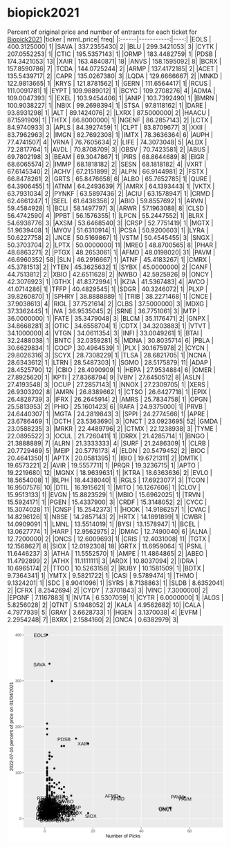 # biopick2021
Percent of original price and number of entrants for each ticket for [Biopick2021](https://twitter.com/hashtag/Biopick2021)
|ticker |  nrml_price| freq|
|:------|-----------:|----:|
|EOLS   | 400.3125000|    1|
|SAVA   | 337.2355430|    2|
|BLU    | 299.3421053|    3|
|CYTK   | 207.0552253|    1|
|CTIC   | 195.5357143|    1|
|ORMP   | 183.4482759|    1|
|PDSB   | 174.3421053|   13|
|XAIR   | 163.4840871|   18|
|ANVS   | 158.1595092|    8|
|BCRX   | 157.8590786|    7|
|TCDA   | 144.0725244|    2|
|ARMP   | 137.4172185|    2|
|ACET   | 135.5439717|    2|
|CAPR   | 135.0267380|    3|
|LQDA   | 129.6666667|    2|
|MNKD   | 122.9813665|    1|
|KRYS   | 121.8781562|    1|
|GERN   | 111.6564417|    1|
|RCUS   | 111.0091781|    1|
|EYPT   | 109.9889012|    1|
|BCYC   | 109.2708276|    4|
|ADMA   | 109.0047393|    1|
|EXEL   | 103.9454406|    1|
|ANIP   | 103.7392490|    1|
|BMRN   | 100.9038227|    1|
|NBIX   |  99.2698394|    1|
|STSA   |  97.8118162|    1|
|DARE   |  93.8931298|    1|
|ALT    |  89.1424076|    2|
|LXRX   |  87.5000000|    2|
|HAACU  |  87.1591909|    1|
|THTX   |  86.8000000|    1|
|NGENF  |  86.2857143|    2|
|LCTX   |  84.9740933|    3|
|APLS   |  84.3927459|    1|
|CLPT   |  83.8709677|    3|
|XXII   |  83.7962963|    2|
|IMGN   |  82.7692308|    1|
|IMTX   |  78.3636364|    6|
|AUPH   |  77.4741507|    4|
|VRNA   |  76.7605634|    2|
|LIFE   |  74.3073048|    5|
|ALDX   |  72.2817764|    1|
|AVDL   |  70.8708709|    3|
|OBSV   |  70.7423581|    2|
|ABUS   |  69.7802198|    3|
|BEAM   |  69.3047867|    1|
|PIRS   |  68.8644689|    8|
|EIGR   |  68.6065574|    2|
|IMMP   |  68.1818182|    2|
|SESN   |  68.1818182|    4|
|VXRT   |  67.6145340|    2|
|ACHV   |  67.2151899|    2|
|ALPN   |  66.9144981|    2|
|FSTX   |  66.8478261|    2|
|GRTS   |  65.8476658|    6|
|ALBO   |  65.7652785|    1|
|QURE   |  64.3906455|    1|
|ATNM   |  64.2493639|    7|
|AMRX   |  64.1393443|    1|
|VKTX   |  63.7931034|    2|
|PYNKF  |  63.5897436|    2|
|ACIU   |  63.1578947|    1|
|CRMD   |  62.4661247|    1|
|SEEL   |  61.6438356|    2|
|ABIO   |  59.8557692|    1|
|ARVN   |  59.4584928|    1|
|BCLI   |  58.1497797|    3|
|ARWR   |  57.1963088|    8|
|CLSD   |  56.4742590|    4|
|PPBT   |  56.1576355|    1|
|LPCN   |  55.2447552|    1|
|BLRX   |  54.6938776|    3|
|AXSM   |  53.6468540|    3|
|CRSP   |  52.7751419|    1|
|MGTX   |  51.9639408|    1|
|MYOV   |  51.6310914|    1|
|PCSA   |  50.9200603|    1|
|LYRA   |  50.6227758|    2|
|JNCE   |  50.5169867|    1|
|VSTM   |  50.4545455|    3|
|SNGX   |  50.3703704|    2|
|LPTX   |  50.0000000|   11|
|MREO   |  48.8700565|    8|
|PHAR   |  48.6863271|    2|
|PTGX   |  48.2653061|    1|
|AFMD   |  48.0198020|   31|
|PAVM   |  46.6960352|   58|
|SLN    |  46.2916667|    1|
|ATNF   |  45.4183267|    1|
|CMRX   |  45.3781513|    2|
|YTEN   |  45.3625632|    1|
|SYBX   |  45.0000000|    2|
|CANF   |  44.7513812|    2|
|XBIO   |  42.6511628|    2|
|NWBO   |  42.5925926|    9|
|ONCY   |  42.3076923|    1|
|GTHX   |  41.8372994|    1|
|KZIA   |  41.5367483|    4|
|AVCO   |  41.0714286|    1|
|TFFP   |  40.4829545|    1|
|SDGR   |  40.3246072|    1|
|PLXP   |  39.8260870|    1|
|SPHRY  |  38.8888889|    1|
|TRIB   |  38.2271468|    1|
|CNCE   |  37.9038613|    4|
|RIGL   |  37.7521614|    2|
|CLBS   |  37.5000000|    3|
|MDXG   |  37.3362445|    1|
|IVA    |  36.9535045|    2|
|SRNE   |  36.7751061|    3|
|MTP    |  36.0000000|    1|
|FATE   |  35.3479048|    3|
|BLCM   |  35.1176471|    2|
|GNPX   |  34.8668281|    3|
|OTIC   |  34.6558704|    1|
|CDTX   |  34.3203883|    1|
|VTVT   |  34.1000000|    4|
|VTGN   |  34.0611354|    3|
|INFI   |  33.0049261|    1|
|BTAI   |  32.2488038|    1|
|BNTC   |  32.0359281|    5|
|MDNA   |  30.8035714|    6|
|PBLA   |  30.6629834|    1|
|COCP   |  30.4964539|    1|
|PLX    |  30.1675978|    2|
|CYCN   |  29.8026316|    3|
|SCYX   |  28.7308229|    1|
|TLSA   |  28.6821705|    1|
|NCNA   |  28.6343612|    1|
|LTRN   |  28.5487303|    1|
|SGMO   |  28.5175879|   11|
|ADAP   |  28.4525790|   12|
|CBIO   |  28.4090909|    1|
|HEPA   |  27.9534884|    6|
|OMER   |  27.8925620|    1|
|KPTI   |  27.8368794|    9|
|VBIV   |  27.6450512|    8|
|ASLN   |  27.4193548|    3|
|OCUP   |  27.2857143|    1|
|NNOX   |  27.2309705|    1|
|XERS   |  26.9303202|    8|
|AMRN   |  26.8389662|    1|
|CTSO   |  26.6427718|    1|
|EPIX   |  26.4828739|    3|
|IFRX   |  26.2645914|    2|
|AMRS   |  25.7834758|    1|
|OPGN   |  25.5813953|    2|
|PHIO   |  25.1601423|    6|
|RAFA   |  24.9375000|    1|
|PRVB   |  24.6440307|    1|
|MGTA   |  24.2819843|    3|
|SPPI   |  24.2774566|    1|
|APRE   |  23.6786469|    1|
|DCTH   |  23.5363690|    3|
|ONCT   |  23.0923695|   52|
|GMDA   |  23.0588235|    3|
|MRKR   |  22.4489796|    2|
|CTMX   |  22.1238938|    3|
|TYME   |  22.0895522|    3|
|OCUL   |  21.7260411|    1|
|DRRX   |  21.4285714|    1|
|BNGO   |  21.3888889|    7|
|ALRN   |  21.3333333|    4|
|SURF   |  21.2486309|    1|
|CLRB   |  20.7729469|    5|
|MEIP   |  20.5776173|    4|
|ELDN   |  20.5479452|    2|
|BIOC   |  20.4641350|    1|
|APTX   |  20.0581395|    1|
|IBIO   |  19.6721311|    2|
|DMTK   |  19.6573221|    2|
|AVIR   |  19.5557711|    1|
|PRQR   |  19.3236715|    1|
|APTO   |  19.2219680|   12|
|MGNX   |  18.9639631|    1|
|KTRA   |  18.6363636|    2|
|EVLO   |  18.5654008|    1|
|BLPH   |  18.4438040|    1|
|RGLS   |  17.6923077|    3|
|TCON   |  16.9507576|   10|
|DTIL   |  16.1915621|    1|
|MITO   |  16.1267606|    1|
|CLOV   |  15.9513133|    1|
|EVGN   |  15.8823529|    1|
|MBIO   |  15.6962025|    1|
|TRVN   |  15.5924171|    1|
|PGEN   |  15.4337900|    3|
|CRDF   |  15.3148052|    2|
|CYCC   |  15.3074028|   11|
|CNSP   |  15.2542373|    1|
|HOOK   |  14.9186257|    1|
|CVAC   |  14.8296126|    1|
|NBSE   |  14.2857143|    2|
|HRTX   |  14.1891899|    1|
|CWBR   |  14.0909091|    1|
|LMNL   |  13.5514019|    1|
|BYSI   |  13.1578947|    1|
|BCEL   |  13.0627774|    1|
|HARP   |  12.9562975|    2|
|DMAC   |  12.7490040|    6|
|ALNA   |  12.7200000|    2|
|ONCS   |  12.6009693|    1|
|CRIS   |  12.4031008|   11|
|TGTX   |  12.1568627|    8|
|SIOX   |  12.0192308|   18|
|GRTX   |  11.6959064|    1|
|PSNL   |  11.6446237|    3|
|ATHA   |  11.5552570|    1|
|AMPE   |  11.4864865|    2|
|ABEO   |  11.4792899|    2|
|ATHX   |  11.1111111|    3|
|ARDX   |  10.8037094|    2|
|IDRA   |  10.6965174|    2|
|TTOO   |  10.5263158|    2|
|RUBY   |  10.1581509|    1|
|BDTX   |   9.7364341|    1|
|YMTX   |   9.5821722|    1|
|CASI   |   9.5789474|    1|
|THMO   |   9.1324201|    1|
|SDC    |   8.9041096|    1|
|SYRS   |   8.7138863|    1|
|SLDB   |   8.6352041|    2|
|CFRX   |   8.2542694|    2|
|CYDY   |   7.3701843|    3|
|VINC   |   7.3000000|    2|
|EPGNF  |   7.1167883|    1|
|NVTA   |   6.5307059|    1|
|CYTR   |   6.0000000|    1|
|ALGS   |   5.8256028|    2|
|QTNT   |   5.1948052|    2|
|KALA   |   4.9562682|   10|
|CALA   |   4.7977939|    5|
|GRAY   |   3.6628733|    1|
|HGEN   |   3.1370038|    4|
|EVFM   |   2.2954248|    7|
|BXRX   |   2.1584160|    2|
|GNCA   |   0.6382979|    3|
![retvspicks](biopicks.png?raw=true)
